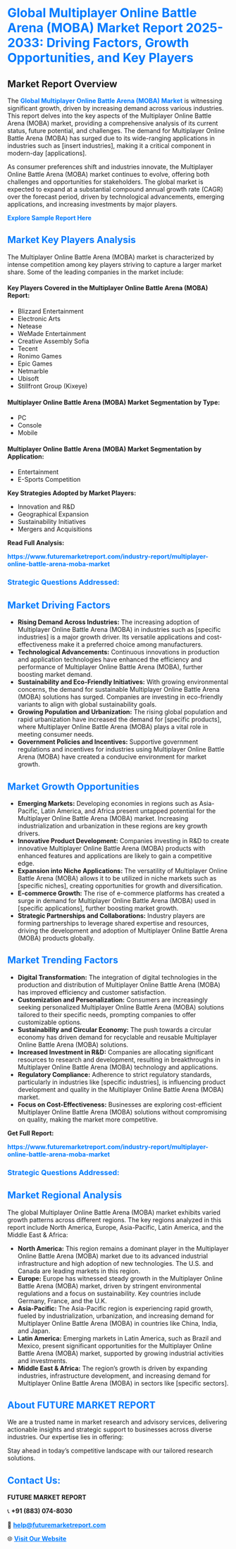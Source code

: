 <h1 style="color: #007BFF;">Global Multiplayer Online Battle Arena (MOBA) Market Report 2025-2033: Driving Factors, Growth Opportunities, and Key Players</h1>

<section id="overview">
<h2>Market Report Overview</h2>
<p>The <a href="https://www.futuremarketreport.com/industry-report/multiplayer-online-battle-arena-moba-market" style="color: #007BFF; text-decoration: none;"><strong>Global Multiplayer Online Battle Arena (MOBA) Market</strong></a> is witnessing significant growth, driven by increasing demand across various industries. This report delves into the key aspects of the Multiplayer Online Battle Arena (MOBA) market, providing a comprehensive analysis of its current status, future potential, and challenges. The demand for Multiplayer Online Battle Arena (MOBA) has surged due to its wide-ranging applications in industries such as [insert industries], making it a critical component in modern-day [applications].</p>
<p>As consumer preferences shift and industries innovate, the Multiplayer Online Battle Arena (MOBA) market continues to evolve, offering both challenges and opportunities for stakeholders. The global market is expected to expand at a substantial compound annual growth rate (CAGR) over the forecast period, driven by technological advancements, emerging applications, and increasing investments by major players.</p>
</section>

<section id="overview">
<p><a href="https://www.futuremarketreport.com/request-sample/reportId=27733" style="color: #007BFF; text-decoration: none;"><strong>Explore Sample Report Here</strong></a></p>
</section>

<section id="key-players">
<h2 style="color: #007BFF;">Market Key Players Analysis</h2>
<p>The Multiplayer Online Battle Arena (MOBA) market is characterized by intense competition among key players striving to capture a larger market share. Some of the leading companies in the market include:</p>
<h4>Key Players Covered in the Multiplayer Online Battle Arena (MOBA) Report:</h4>
<ul><li>Blizzard Entertainment</li><li>Electronic Arts</li><li>Netease</li><li>WeMade Entertainment</li><li>Creative Assembly Sofia</li><li>Tecent</li><li>Ronimo Games</li><li>Epic Games</li><li>Netmarble</li><li>Ubisoft</li><li>Stillfront Group (Kixeye)</li></ul>
<h4>Multiplayer Online Battle Arena (MOBA) Market Segmentation by Type:</h4>
<ul><li>PC</li><li>Console</li><li>Mobile</li></ul>

<h4>Multiplayer Online Battle Arena (MOBA) Market Segmentation by Application:</h4>
<ul><li>Entertainment</li><li>E-Sports Competition</li></ul>
<p><strong>Key Strategies Adopted by Market Players:</strong></p>
<ul>
<li>Innovation and R&D</li>
<li>Geographical Expansion</li>
<li>Sustainability Initiatives</li>
<li>Mergers and Acquisitions</li>
</ul>
</section>

<section>
<p><strong>Read Full Analysis: </strong></p><a href="https://www.futuremarketreport.com/industry-report/multiplayer-online-battle-arena-moba-market" style="color: #007BFF; text-decoration: none;"><strong>https://www.futuremarketreport.com/industry-report/multiplayer-online-battle-arena-moba-market</strong></a>
<h3 style="color: #007BFF;">Strategic Questions Addressed:</h3>
</section>

<section id="driving-factors">
<h2 style="color: #007BFF;">Market Driving Factors</h2>
<ul>
<li><strong>Rising Demand Across Industries:</strong> The increasing adoption of Multiplayer Online Battle Arena (MOBA) in industries such as [specific industries] is a major growth driver. Its versatile applications and cost-effectiveness make it a preferred choice among manufacturers.</li>
<li><strong>Technological Advancements:</strong> Continuous innovations in production and application technologies have enhanced the efficiency and performance of Multiplayer Online Battle Arena (MOBA), further boosting market demand.</li>
<li><strong>Sustainability and Eco-Friendly Initiatives:</strong> With growing environmental concerns, the demand for sustainable Multiplayer Online Battle Arena (MOBA) solutions has surged. Companies are investing in eco-friendly variants to align with global sustainability goals.</li>
<li><strong>Growing Population and Urbanization:</strong> The rising global population and rapid urbanization have increased the demand for [specific products], where Multiplayer Online Battle Arena (MOBA) plays a vital role in meeting consumer needs.</li>
<li><strong>Government Policies and Incentives:</strong> Supportive government regulations and incentives for industries using Multiplayer Online Battle Arena (MOBA) have created a conducive environment for market growth.</li>
</ul>
</section>

<section id="growth-opportunities">
<h2 style="color: #007BFF;">Market Growth Opportunities</h2>
<ul>
<li><strong>Emerging Markets:</strong> Developing economies in regions such as Asia-Pacific, Latin America, and Africa present untapped potential for the Multiplayer Online Battle Arena (MOBA) market. Increasing industrialization and urbanization in these regions are key growth drivers.</li>
<li><strong>Innovative Product Development:</strong> Companies investing in R&D to create innovative Multiplayer Online Battle Arena (MOBA) products with enhanced features and applications are likely to gain a competitive edge.</li>
<li><strong>Expansion into Niche Applications:</strong> The versatility of Multiplayer Online Battle Arena (MOBA) allows it to be utilized in niche markets such as [specific niches], creating opportunities for growth and diversification.</li>
<li><strong>E-commerce Growth:</strong> The rise of e-commerce platforms has created a surge in demand for Multiplayer Online Battle Arena (MOBA) used in [specific applications], further boosting market growth.</li>
<li><strong>Strategic Partnerships and Collaborations:</strong> Industry players are forming partnerships to leverage shared expertise and resources, driving the development and adoption of Multiplayer Online Battle Arena (MOBA) products globally.</li>
</ul>
</section>

<section id="trending-factors">
<h2 style="color: #007BFF;">Market Trending Factors</h2>
<ul>
<li><strong>Digital Transformation:</strong> The integration of digital technologies in the production and distribution of Multiplayer Online Battle Arena (MOBA) has improved efficiency and customer satisfaction.</li>
<li><strong>Customization and Personalization:</strong> Consumers are increasingly seeking personalized Multiplayer Online Battle Arena (MOBA) solutions tailored to their specific needs, prompting companies to offer customizable options.</li>
<li><strong>Sustainability and Circular Economy:</strong> The push towards a circular economy has driven demand for recyclable and reusable Multiplayer Online Battle Arena (MOBA) solutions.</li>
<li><strong>Increased Investment in R&D:</strong> Companies are allocating significant resources to research and development, resulting in breakthroughs in Multiplayer Online Battle Arena (MOBA) technology and applications.</li>
<li><strong>Regulatory Compliance:</strong> Adherence to strict regulatory standards, particularly in industries like [specific industries], is influencing product development and quality in the Multiplayer Online Battle Arena (MOBA) market.</li>
<li><strong>Focus on Cost-Effectiveness:</strong> Businesses are exploring cost-efficient Multiplayer Online Battle Arena (MOBA) solutions without compromising on quality, making the market more competitive.</li>
</ul>
</section>

<section>
<p><strong>Get Full Report: </strong></p><a href="https://www.futuremarketreport.com/industry-report/multiplayer-online-battle-arena-moba-market" style="color: #007BFF; text-decoration: none;"><strong>https://www.futuremarketreport.com/industry-report/multiplayer-online-battle-arena-moba-market</strong></a>
<h3 style="color: #007BFF;">Strategic Questions Addressed:</h3>
</section>


<section id="regional-analysis">
<h2 style="color: #007BFF;">Market Regional Analysis</h2>
<p>The global Multiplayer Online Battle Arena (MOBA) market exhibits varied growth patterns across different regions. The key regions analyzed in this report include North America, Europe, Asia-Pacific, Latin America, and the Middle East & Africa:</p>
<ul>
<li><strong>North America:</strong> This region remains a dominant player in the Multiplayer Online Battle Arena (MOBA) market due to its advanced industrial infrastructure and high adoption of new technologies. The U.S. and Canada are leading markets in this region.</li>
<li><strong>Europe:</strong> Europe has witnessed steady growth in the Multiplayer Online Battle Arena (MOBA) market, driven by stringent environmental regulations and a focus on sustainability. Key countries include Germany, France, and the U.K.</li>
<li><strong>Asia-Pacific:</strong> The Asia-Pacific region is experiencing rapid growth, fueled by industrialization, urbanization, and increasing demand for Multiplayer Online Battle Arena (MOBA) in countries like China, India, and Japan.</li>
<li><strong>Latin America:</strong> Emerging markets in Latin America, such as Brazil and Mexico, present significant opportunities for the Multiplayer Online Battle Arena (MOBA) market, supported by growing industrial activities and investments.</li>
<li><strong>Middle East & Africa:</strong> The region’s growth is driven by expanding industries, infrastructure development, and increasing demand for Multiplayer Online Battle Arena (MOBA) in sectors like [specific sectors].</li>
</ul>
</section>

<footer>
<h2 style="color: #007BFF;">About FUTURE MARKET REPORT</h2>
<p>We are a trusted name in market research and advisory services, delivering actionable insights and strategic support to businesses across diverse industries. Our expertise lies in offering:</p>

<p>Stay ahead in today’s competitive landscape with our tailored research solutions.</p>

<h2 style="color: #007BFF;">Contact Us:</h2>
<p><strong>FUTURE MARKET REPORT</strong></p>
<p>📞 <strong>+91 (883) 074-8030</strong></p>
<p>📧 <strong><a href="mailto:help@futuremarketreport.com" style="color: #007BFF;">help@futuremarketreport.com</a></strong></p>
<p>🌐 <strong><a href="https://www.futuremarketreport.com/" style="color: #007BFF;">Visit Our Website</a></strong></p>
</footer>